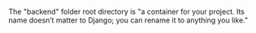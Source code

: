 The "backend" folder root directory is "a container for your project. Its name doesn’t matter to Django; you can rename it to anything you like."